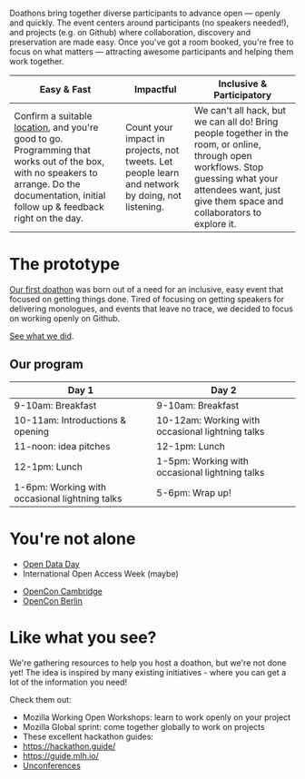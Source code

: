 <!-- Note: This page is intended to describe doathons & sell the idea. Selling to potential hosts here, rather than to attendees. Call to action is to get people to look at the guide & host. -->

Doathons bring together diverse participants to advance open &mdash; openly and quickly. The event centers around participants (no speakers needed!), and projects (e.g. on Github) where collaboration, discovery and preservation are made easy. Once you've got a room booked, you're free to focus on what matters &mdash; attracting awesome participants and helping them work together.

| Easy & Fast | Impactful | Inclusive & Participatory |
| --- | --- | --- |
| Confirm a suitable [location](guide/location.md), and you're good to go. Programming that works out of the box, with no speakers to arrange. Do the documentation, initial follow up & feedback right on the day. | Count your impact in projects, not tweets. Let people learn and network by doing, not listening. | We can't all hack, but we can all do! Bring people together in the room, or online, through open workflows. Stop guessing what your attendees want, just give them space and collaborators to explore it. |

# The prototype

[Our first doathon](https://github.com/sparcopen/open-research-doathon) was born out of a need for an inclusive, easy event that focused on getting things done. Tired of focusing on getting speakers for delivering monologues, and events that leave no trace, we decided to focus on working openly on Github.

[See what we did](https://github.com/sparcopen/Open-Research-doathon/issues?utf8=%E2%9C%93&q=is%3Aissue).

## Our program

| Day 1                                          | Day 2                                            |
|------------------------------------------------|--------------------------------------------------|
| 9-10am: Breakfast                              | 9-10am: Breakfast                                |
| 10-11am: Introductions & opening               | 10-12am: Working with occasional lightning talks |
| 11-noon: idea pitches                          | 12-1pm: Lunch                                    |
| 12-1pm: Lunch                                  | 1-5pm: Working with occasional lightning talks   |
| 1-6pm: Working with occasional lightning talks | 5-6pm: Wrap up!                                  |

# You're not alone

* [Open Data Day](https://github.com/sparcopen/Open-Research-doathon)
* International Open Access Week (maybe)
<!-- * Ones Daniel knows -->
* [OpenCon Cambridge](https://github.com/OpenConCam/OpenConCam/issues/15)
* [OpenCon Berlin](http://www.opencon2017.org/opencon_2017_to_be_held_in_berlin_germany_on_november_11_13)
<!-- * [Add your event](link to a guide explaining how) -->

# Like what you see?

We're gathering resources to help you host a doathon, but we're not done yet! The idea is inspired by many existing initiatives - where you can get a lot of the information you need!

Check them out:
* Mozilla Working Open Workshops: learn to work openly on your project
* Mozilla Global sprint: come together globally to work on projects
* These excellent hackathon guides:
 * https://hackathon.guide/
 * https://guide.mlh.io/
* [Unconferences](https://en.wikipedia.org/wiki/Unconference)

